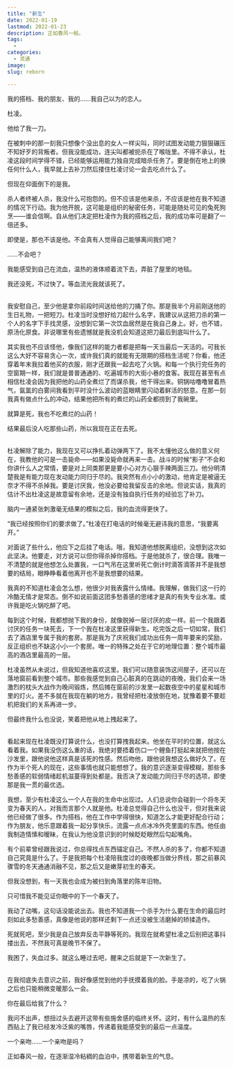```yaml
---
title: "新生"
date: 2022-01-19
lastmod: 2022-01-23
description: 正如春风一般。
tags:
  - 
categories:
  - 灵通
image: 
slug: reborn

---
```

我的搭档、我的朋友、我的......我自己以为的恋人。<br>

杜凌。<br>

他给了我一刀。<br>

在被刺中的那一刻我只想像个没出息的女人一样尖叫，同时试图发动能力狠狠碾压不知好歹的背叛者。但我没能成功，连尖叫都被扼杀在了喉咙里。不得不承认，杜凌这段时间学得不错，已经能够运用能力独自完成暗杀任务了。要是倒在地上的换任何什么人，我早就上去补刀然后搂住杜凌讨论一会去吃点什么了。<br>

但现在仰面倒下的是我。<br>

杀人者终被人杀，我没什么可抱怨的。但不应该是他来杀，不应该是他在我不知道的情况下行动。我为他开脱，这可能是组织的秘密任务，可能是随处可见的兔死狗烹——谁会信啊。自从他们决定把杜凌作为我的搭档之后，我的成功率可是翻了一倍还多。<br>

即使是，那也不该是他。不会真有人觉得自己能够离间我们吧？<br>

……不会吧？<br>

我能感受到自己在流血，温热的液体顺着流下去，弄脏了屋里的地毯。<br>

我还没死，不过快了。等血流光我就该死了。<br>

<br>
我安慰自己，至少他是拿你前段时间送给他的刀捅了你。那是我半个月前刚送他的生日礼物，一把短刀。杜凌当时没想好给刀起什么名字，我建议从这把刀杀的第一个人的名字下手找灵感，没想到它第一次饮血居然是在我自己身上。好，也不错，原汤化原食。非说哪里有些遗憾就是我没机会知道这把刀最后到底叫什么了。<br>

其实我也不应该怪他，像我们这样的能力者都是把每一天当最后一天活的。可我长这么大好不容易贪心一次，或许我们真的就能有无限期的搭档生活呢？你看，他还穿着年末我拉着他买的衣服，刚才还跟我一起去吃了火锅。和每一个执行完任务的空窗期一样，我们就是普普通通的、吃遍城市的大街小巷的食客。我现在甚至有点相信杜凌会因为我把他的山药全煮烂了而谋杀我，他干得出来。铜锅咕噜噜冒着热气，氤氲的白雾间我看到平时没什么波动的蓝眼睛里闪动着鲜活的怒意。在那一刻我真有做点什么的冲动，结果他把所有的煮烂的山药全都捞到了我碗里。<br>

就算是死，我也不吃煮烂的山药！<br>

结果最后没人吃那些山药，所以我现在正在去死。<br>

<br>
杜凌解除了能力，我现在又可以挣扎着动弹两下了。我不太懂他这么做的意义何在，我教他的可是一击毙命——如果没毙命就再来一击。战斗的时候“影子”不会和你讲什么人之常情，要是对上同类那更是要小心对方心狠手辣两面三刀。他分明清楚我是有能力现在发动能力同归于尽的。我突然有点小小的激动，他肯定是被逼无奈才不得不杀掉我。要是讨厌我，他没必要给我留反击的余地。但说实话，我真的估计不出杜凌这是故意留有余地，还是没有独自执行任务的经验忘了补刀。<br>

脑内一通紧张刺激毫无结果的模拟之后，我的血流得更快了。<br>

“我已经按照你们的要求做了。”杜凌在打电话的时候毫无避讳我的意思，“我要离开。”<br>

对面说了些什么，他应下之后挂了电话。哦，我知道他想脱离组织，没想到这次如此坚决。他要走，对方说可以但你得杀掉你搭档。于是他就杀了，很合理。我唯一不清楚的就是他想怎么处置我，一口气吊在这里听死亡倒计时滴答滴答并不是我想要的结局，眼睁睁看着他离开也不是我想要的结果。<br>

我真的不知道杜凌会怎么想，他很少对我表露什么情绪。我理解，做我们这一行的冷酷无情才是常态。倒不如说前面这团多愁善感的思绪才是真的有失专业水准。或许我是吃火锅吃醉了吧。<br>

每到这个时候，我都想抛下我的身份，就像脱掉一层讨厌的皮一样。前一个我跟着讨厌的任务一块死去，下一个我在杜凌这里获得新生。吃完饭之后一切如常，我们去了酒店里专属于我的套房。那是我为了庆祝我们成功出任务一周年要来的奖励，反正组织也不缺这小小一个套房。唯一的特殊之处在于它的地理位置：整个城市最高的酒店里最高的一层。<br>

杜凌虽然从未说过，但我知道他喜欢这里。我们可以随意装饰这间屋子，还可以在落地窗前看到整个城市。那些我感觉到自己心脏真的在跳动的夜晚，我们会来一场激烈的枕头大战作为晚间锻炼，然后摊在窗前的沙发里一起数夜空中的星星和城市里的灯火。差不多就在我现在躺的地方，我曾经把杜凌放倒在地，犹豫着要不要趁机把我们的关系再进一步。<br>

但最终我什么也没说，笑着把他从地上拽起来了。<br>

<br>
看起来现在杜凌既没打算说什么，也没打算拽我起来。他坐在平时的位置，就这么看着我。如果我没伤这么重的话，我绝对要捂着伤口一个鲤鱼打挺起来就把他按在沙发里，跟他说他这样真是该死的性感。然后吻他，跟他说我想这么做好久了。在作为半个死人的现在，这些事情也就只能想想了。我的意识逐渐变得模糊，那些多愁善感的软弱情绪趁机滋蔓得到处都是。我否决了发动能力同归于尽的选项，即使那是我一贯的最优选。<br>

我想，至少有杜凌这么一个人在我的生命中出现过。人们总说你会碰到一个将冬天变为春天的人，对我而言那个人就是他。杜凌总觉得自己什么也没干，但对我来说他已经做了很多。作为搭档，他在工作中学得很快，知道怎么才能更好配合行动；作为朋友，他乐意跟着我一起分享快乐，流露一点点冰冷外壳里面的东西。他任由我制造情愫和暧昧，在我认为他没意识到的时候眨眨眼然后勾起嘴角。<br>

有个前辈曾经跟我说过，你总得找点东西锚定自己。不然人杀的多了，你都不知道自己究竟是什么了。于是我把每个杜凌陪我度过的夜晚都当做分界线，那之前暴风骤雪的冬天通通消融不见，那之后又是嫩芽初生的春天。<br>

但我没想到，有一天我也会成为被扫到角落里的陈年旧物。<br>

只可惜我不能见证你眼中的下一个春天了。<br>

我动了动嘴，这句话没能说出去。我也不知道我一个杀手为什么要在生命的最后时刻如此多愁善感，真像是他说的那样还剩下一点还没被生活磨掉的矫揉造作。<br>

死就死吧，至少我是自己放弃反击平静等死的。我现在就希望杜凌之后别把这事抖搂出去，不然我可真是晚节不保了。<br>

我困了，失血过多。就这么睡过去吧，醒来之后就是下一次新生了。<br>

<br>
在我彻底失去意识之前，我好像感觉到他的手抚摸着我的脸。手是凉的，吃了火锅之后也只能稍微变暖那么一会。<br>

你在最后给我了什么？<br>

我问不出声，想扭过头去避开这带有些施舍感的临终关怀。这时，有什么温热的东西贴上了我已经发冷泛紫的嘴唇，传递着我能感受到的最后一点温度。<br>

一个亲吻……一个亲吻是吗？<br>

正如春风一般，在逐渐湿冷粘稠的血泊中，携带着新生的气息。<br>